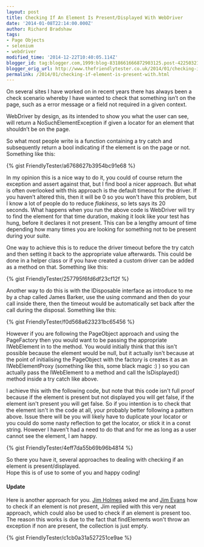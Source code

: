```yaml
---
layout: post
title: Checking If An Element Is Present/Displayed With WebDriver
date: '2014-01-08T22:14:00.000Z'
author: Richard Bradshaw
tags:
- Page Objects
- selenium
- webdriver
modified_time: '2014-12-22T10:40:05.114Z'
blogger_id: tag:blogger.com,1999:blog-8318661666872903125.post-4225032110615144844
blogger_orig_url: http://www.thefriendlytester.co.uk/2014/01/checking-if-element-is-present-with.html
permalink: /2014/01/checking-if-element-is-present-with.html
---
```


On several sites I have worked on in recent years there has always been a check scenario whereby I have wanted to check that something isn’t on the page, such as a error message or a field not required in a given context.  

WebDriver by design, as its intended to show you what the user can see, will return a NoSuchElementException if given a locator for an element that shouldn’t be on the page.  

So what most people write is a function containing a try catch and subsequently return a bool indicating if the element is on the page or not. Something like this:

<div class="centerplugin">
{% gist FriendlyTester/a6768627b3954bc91e68 %}
</div> 

In my opinion this is a nice way to do it, you could of course return the exception and assert against that, but I find bool a nicer approach. But what is often overlooked with this approach is the default timeout for the driver. If you haven’t altered this, then it will be 0 so you won't have this problem, but I know a lot of people do to reduce _flakiness_, so lets says its 20 seconds. What happens when you run the above code is WebDriver will try to find the element for that time duration, making it look like your test has hung, before it declares it not present. This can be a lengthy amount of time depending how many times you are looking for something not to be present during your suite.  

One way to achieve this is to reduce the driver timeout before the try catch and then setting it back to the appropriate value afterwards. This could be done in a helper class or if you have created a custom driver can be added as a method on that. Something like this:

<div class="centerplugin">
{% gist FriendlyTester/257795f6fd6df23cf12f %}
</div>   

Another way to do this is with the IDisposable interface as introduce to me by a chap called James Barker, use the using command and then do your call inside there, then the timeout would be automatically set back after the call during the disposal. Something like this:  

<div class="centerplugin">
{% gist FriendlyTester/f0d568a623231bc65456 %}
</div>

However if you are following the PageObject approach and using the PageFactory then you would want to be passing the appropriate IWebElement in to the method. You would initially think that this isn't possible because the element would be null, but it actually isn't because at the point of initialising the PageObject with the factory is creates it as an IWebElementProxy (something like this, some black magic :) ) so you can actually pass the IWebElement to a method and call the IsDisplayed() method inside a try catch like above.  

I achieve this with the following code, but note that this code isn't full proof because if the element is present but not displayed you will get false, if the element isn't present you will get false. So if you intention is to check that the element isn't in the code at all, your probably better following a pattern above. Issue there will be you will likely have to duplicate your locator or you could do some nasty reflection to get the locator, or stick it in a const string. However I haven't had a need to do that and for me as long as a user cannot see the element, I am happy.  

<div class="centerplugin">
{% gist FriendlyTester/4eff7da55b69b96b4814 %}
</div>

So there you have it, several approaches to dealing with checking if an element is present/displayed.  
Hope this is of use to some of you and happy coding!  

#### Update
Here is another approach for you. [Jim Holmes](https://twitter.com/aJimHolmes) asked me and [Jim Evans](https://twitter.com/jimevansmusic) how to check if an element is not present, Jim replied with this very neat approach, which could also be used to check if an element is present too. The reason this works is due to the fact that findElements won't throw an exception if non are present, the collection is just empty.

<div class="centerplugin">
{% gist FriendlyTester/c1cb0a31a527251ce9ae %}
</div>